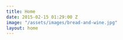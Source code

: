 ```yaml
---
title: Home
date: 2015-02-15 01:29:00 Z
image: "/assets/images/bread-and-wine.jpg"
layout: home
---
```


